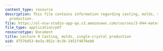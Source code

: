 ```yaml
---
content_type: resource
description: This file contains information regarding casting, molds, single-crystal
  production.
file: https://ol-ocw-studio-app-qa.s3.amazonaws.com/courses/3-044-materials-processing-spring-2013/47576d530e3a052c0c3b2451f4076eb6_MIT3_044S13_Lec09.pdf
file_type: application/pdf
resourcetype: Document
title: Lecture 9 Casting, molds, single-crystal production
uid: 47576d53-0e3a-052c-0c3b-2451f4076eb6
---
```

